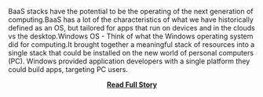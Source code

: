 <p>BaaS stacks have the potential to be the operating of the next generation of computing.BaaS has a lot of the characteristics of what we have historically defined as an OS, but tailored for apps that run on devices and in the clouds vs the desktop.Windows OS -&nbsp;Think of what the Windows operating system did for computing.It brought together a meaningful stack of resources into a single stack that could be installed on the new world of personal computers (PC).&nbsp;Windows provided application developers with a single platform they could build apps, targeting PC users.</p>
<center><p><a href="http://www.apievangelist.com/2013/05/05/providing-virtualized-mobile-operating-system/" style='padding:25px; font-sze:18px; font-weight: bold;'>Read Full Story</a></p></center>
